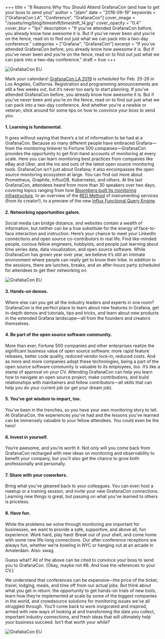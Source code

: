 +++
title = "8 Reasons Why You Should Attend GrafanaCon (and how to get your boss to send you)"
author = "jdam"
date = "2018-09-19"
keywords = ["GrafanaCon LA", "Conference", "GrafanaCon"]
cover_image = "/assets/img/blog/timeshift/timeshift_14.jpg"
cover_opacity = "0.4"
cover_blur = "1px"
description = "If you’ve attended GrafanaCon before, you already know how awesome it is. But if you’ve never been and you’re on the fence, read on to find out just what we can pack into a two-day conference."
categories = ["Grafana", "GrafanaCon"]
excerpt = "If you’ve attended GrafanaCon before, you already know how awesome it is. But if you’ve never been and you’re on the fence, read on to find out just what we can pack into a two-day conference."
draft = true
+++

![GrafabaCon EU](/assets/img/blog/grafanacon_crowd1.png)

Mark your calendars! [GrafanaCon LA 2019](https://grafanacon.org) is scheduled for Feb. 25-26 in Los Angeles, California. Registration and programming announcements are still a few weeks out, but it’s never too early to start planning. If you’ve attended GrafanaCon before, you already know how awesome it is. But if you’ve never been and you’re on the fence, read on to find out just what we can pack into a two-day conference. And whether you’re a newbie or veteran, stick around for some tips on how to convince your boss to send you.

#### 1. Learning is fundamental. 

It goes without saying that there’s a lot of information to be had at a GrafanaCon. Because so many different people have embraced Grafana—from the monitoring tinkerer to Fortune 500 companies—GrafanaCon provides the opportunity to get first-hand accounts of monitoring at every scale. Here you can learn monitoring best practices from companies like eBay and Uber, and the ins and outs of the latest open source monitoring tools. GrafanaCon isn’t just about Grafana; it also encompasses the open source monitoring ecosystem at large. You can find out more about Prometheus, Graphite, InfluxDB, Kubernetes, and others. At the last GrafanaCon, attendees heard from more than 30 speakers over two days, covering topics ranging from how [Bloomberg built its monitoring infrastructure](https://grafana.com/blog/2018/06/28/evolution-of-telemetry-at-bloomberg/), to an overview of the [RED Method](https://grafana.com/blog/2018/08/02/the-red-method-how-to-instrument-your-services/) of instrumenting services (from its creator!), to a preview of the new [Influx Functional Query Engine](https://grafana.com/blog/2018/07/26/how-the-new-influx-query-engine-was-designedand-how-to-use-it-with-grafana/). 

#### 2. Networking opportunities galore. 

Social media can bridge distance, and websites contain a wealth of information, but neither can be a true substitute for the energy of face-to-face interaction and instruction. Here’s your chance to meet your LinkedIn connections and open source co-contributors in real life. Find like-minded people, curious fellow engineers, hobbyists, and people just learning about time series data, data visualization, and open source software. While GrafanaCon has grown year over year, we believe it’s still an intimate environment where people can really get to know their tribe. In addition to the sessions, there are lunches, breaks, and an after-hours party scheduled for attendees to get their networking on.

![GrafabaCon EU](/assets/img/blog/grafanacon_crowd2.png)

#### 3. Hands-on demos.

Where else can you get all the industry leaders and experts in one room? GrafanaCon is the perfect place to learn about new features in Grafana, get in-depth demos and tutorials, tips and tricks, and learn about new products in the extended Grafana landscape—all from the founders and creators themselves. 

#### 4. Be part of the open source software community.

More than ever, Fortune 500 companies and other enterprises realize the significant business value of open source software: more rapid feature releases, better code quality, reduced vendor lock-in, reduced costs. And as more and more companies adopt these technologies, being a part of the open source software community is valuable to its employees, too. It’s like a stamp of approval on your CV. Attending GrafanaCon can help you learn how to navigate an open source project, make contributions, and build relationships with maintainers and fellow contributors—all skills that can help you do your current job (or get your dream job).

#### 5.  You’ve got wisdom to impart, too.

You’ve been in the trenches, so you have your own monitoring story to tell. At GrafanaCon, the experiences you’ve had and the lessons you’ve learned can be immensely valuable to your fellow attendees. You could even be the hero!  

#### 6. Invest in yourself.

You’re awesome, and you’re worth it. Not only will you come back from GrafanaCon recharged with new ideas on monitoring and observability to benefit your company, but you’ll also get the chance to grow both professionally and personally.

#### 7. Share with your coworkers.

Bring what you’ve gleaned back to your colleagues. You can even host a meetup or a training session, and invite your new GrafanaCon connections. Learning new things is great, but passing on what you’ve learned to others is priceless.

#### 8. Have fun.

While the problems we solve through monitoring are important for businesses, we want to provide a safe, supportive, and above all, fun experience. Work hard, play hard: Break out of your shell, and come home with some new life-long connections. Our after-conference receptions are always fun, whether we’re bowling in NYC or hanging out at an arcade in Amsterdam. Also: swag.

Guess what? All of the above can be cited to convince your boss to send you to GrafanaCon. (Okay, maybe not #8. And lose the references to your CV.) 

We understand that conferences can be expensive—the price of the ticket, travel, lodging, meals, and time off from our actual jobs. But think about what you get in return: the opportunity to get hands-on trials of new tools, learn how they’re implemented at scale by some of the biggest companies in the world, and crowdsource solutions for monitoring issues we’ve all struggled through. You’ll come back to work invigorated and inspired, armed with new ways of looking at and transforming the data you collect, important industry connections, and fresh ideas that will ultimately help your business succeed. Isn’t that worth your while?

![GrafabaCon EU](/assets/img/blog/grafanacon_crowd3.png)
